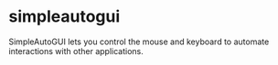 # simpleautogui
SimpleAutoGUI lets you control the mouse and keyboard to automate interactions with other applications.
